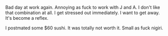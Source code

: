 Bad day at work again. Annoying as fuck to work with J and A. I don't like that combination at all. I get stressed out immediately. I want to get away. It's become a reflex.

I postmated some $60 sushi. It was totally not worth it. Small as fuck nigiri.

